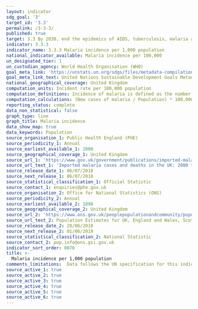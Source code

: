 ```yaml
---
layout: indicator
sdg_goal: '3'
target_id: '3.3'
permalink: /3-3-3/
published: true
target: 3.3 By 2030, end the epidemics of AIDS, tuberculosis, malaria and neglected tropical diseases and combat hepatitis, water-borne diseases and other communicable diseases
indicator: 3.3.3
indicator_name: 3.3.3 Malaria incidence per 1,000 population
national_indicator_available: Malaria incidence per 100,000
un_designated_tier: 1
un_custodian_agency: World Health Organisation (WHO)
goal_meta_link: 'https://unstats.un.org/sdgs/files/metadata-compilation/Metadata-Goal-3.pdf'
goal_meta_link_text: United Nations Sustainable Development Goals Metadata (PDF 431 KB)
national_geographical_coverage: United Kingdom
computation_units: Incident rate per 100,000 population
computation_definitions: Incidence of malaria is defined as the number of new cases of malaria per 100,000 people at risk each year.
computation_calculations: (New cases of malaria / Population) * 100,000 | (Malaria deaths / Population) * 100,000 | (New cases of malaria by species / Population) * 100,000
reporting_status: complete
data_non_statistical: false
graph_type: line
graph_title: Malaria incidence  
data_show_map: true
data_keywords: Population
source_organisation_1: Public Health England (PHE)
source_periodicity_1: Annual
source_earliest_available_1: 2000
source_geographical_coverage_1: United Kingdom
source_url_1: 'https://www.gov.uk/government/publications/imported-malaria-in-the-uk-statistics'
source_url_text_1: 'Imported malaria cases and deaths in the UK: 2000 to 2017'
source_release_date_1: 06/07/2018
source_next_release_1: 06/07/2018
source_statistical_classification_1: Official Statistic
source_contact_1: enquiries@phe.gov.uk
source_organisation_2: Office for National Statistics (ONS)
source_periodicity_2: Annual
source_earliest_available_2: 1898
source_geographical_coverage_2: United Kingdom
source_url_2: 'https://www.ons.gov.uk/peoplepopulationandcommunity/populationandmigration/populationestimates/datasets/populationestimatesforukenglandandwalesscotlandandnorthernireland'
source_url_text_2: Population Estimates for UK, England and Wales, Scotland and Northern Ireland
source_release_date_2: 28/06/2018
source_next_release_2: 01/06/2019
source_statistical_classification_2: National Statistic
source_contact_2: pop.info@ons.gsi.gov.uk
indicator_sort_order: 0070
title: >-
  Malaria incidence per 1,000 population
comments_limitations:  Data follows the UN specification for this indicator. This indicator has not been identified in collaboration with topic experts.
source_active_1: true
source_active_2: true
source_active_3: true
source_active_4: true
source_active_5: true
source_active_6: true
---
```

